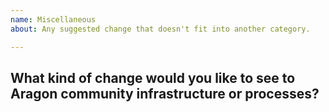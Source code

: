 ```yaml
---
name: Miscellaneous
about: Any suggested change that doesn't fit into another category.

---
```


## What kind of change would you like to see to Aragon community infrastructure or processes?
